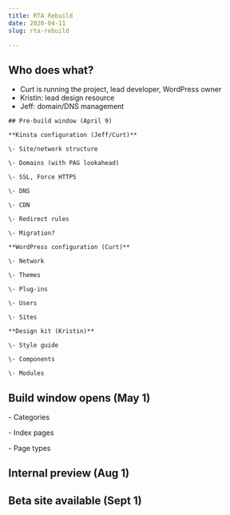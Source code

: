 ```yaml
---
title: RTA Rebuild
date: 2020-04-11
slug: rta-rebuild

---
```

## Who does what?

* Curt is running the project, lead developer, WordPress owner
* Kristin: lead design resource
* Jeff: domain/DNS management

```text
## Pre-build window (April 9)

**Kinsta configuration (Jeff/Curt)**

\- Site/network structure

\- Domains (with PAG lookahead)

\- SSL, Force HTTPS

\- DNS

\- CDN

\- Redirect rules

\- Migration?

**WordPress configuration (Curt)**

\- Network

\- Themes

\- Plug-ins

\- Users

\- Sites

**Design kit (Kristin)**

\- Style guide

\- Components

\- Modules
```

## Build window opens (May 1)

\- Categories

\- Index pages

\- Page types

## Internal preview (Aug 1)

## Beta site available (Sept 1)

```bash
```